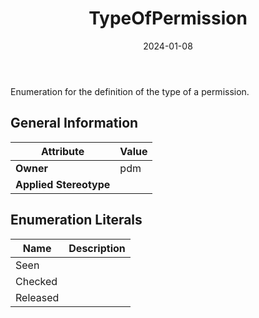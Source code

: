 ﻿---
title: TypeOfPermission
toc: false
type: specs
date: "2024-01-08"
draft: false
specification: VEC
version: 2.1.0
documentType: "Recommendation"
elementType: Class
classes:
  - TypeOfPermission
menu_name: vec-2.1.0
---
<p>Enumeration for the definition of the type of a permission. </p>

## General Information

| Attribute               | Value |
|-------------------------|-------|
| **Owner**               | pdm |
| **Applied Stereotype**  |   |

## Enumeration Literals
| Name          | **Description** |
|---------------|-----------------|
| Seen |  |
| Checked |  |
| Released |  |
